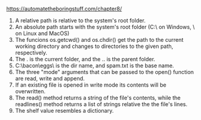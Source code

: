 https://automatetheboringstuff.com/chapter8/

1. A relative path is relative to the system's root folder.
2. An absolute path starts with the system's root folder (C:\ on Windows, \ on Linux and MacOS)
3. The funcions os.getcwd() and os.chdir() get the path to the current working directory and changes to directories to the given path, respectively.
4. The . is the current folder, and the .. is the parent folder.
5. C:\bacon\eggs\ is the dir name, and spam.txt is the base name.
6. The three "mode" arguments that can be passed to the open() function are read, write and append.
7. If an existing file is opened in write mode its contents will be overwritten.
8. The read() method returns a string of the file's contents, while the readlines() method returns a list of strings relative the the file's lines.
9. The shelf value resembles a dictionary.